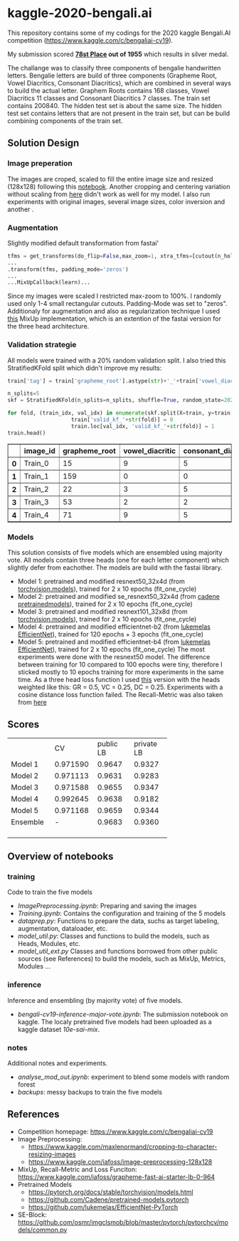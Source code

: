 # kaggle-2020-bengali.ai

This repository contains some of my codings for the 2020 kaggle Bengali.AI competition (https://www.kaggle.com/c/bengaliai-cv19).

My submission scored **[78st Place](https://www.kaggle.com/c/bengaliai-cv19/leaderboard) out of 1955** which results in silver medal.

The challange was to classify three components of bengalie handwritten letters. Bengalie letters are build of three components (Grapheme Root, Vowel Diacritics, Consonant Diacritics), which are combined in several ways to build the actual letter. Graphem Roots contains 168 classes, Vowel Diacritics 11 classes and Consonant Diacritics 7 classes.
The train set contains 200840. The hidden test set is about the same size. The hidden test set contains letters that are not present in the train set, but can be build combining components of the train set.

## Solution Design

### Image preperation
The images are croped, scaled to fill the entire image size and resized (128x128) following this [notebook](https://www.kaggle.com/maxlenormand/cropping-to-character-resizing-images). Another cropping and centering variation without scaling from [here](https://www.kaggle.com/iafoss/image-preprocessing-128x128) didn't work as well for my model. I also run experiments with original images, several image sizes, color inversion and another .   

### Augmentation
Slightly modified default transformation from fastai'
```python
tfms = get_transforms(do_flip=False,max_zoom=1, xtra_tfms=[cutout(n_holes=(1,4), length=(16, 16), p=.5)])
...
.transform(tfms, padding_mode='zeros')
...
...MixUpCallback(learn)...
```
Since my images were scaled I restricted max-zoom to 100%. I randomly used only 1-4 small rectangular cutouts. Padding-Mode was set to "zeros".
Additionaly for augmentation and also as regularization technique I used [this](https://www.kaggle.com/iafoss/grapheme-fast-ai-starter-lb-0-964#MixUp) MixUp implementation, which is an extention of the fastai version for the three head architecture. 

### Validation strategie
All models were trained with a 20% random validation split.
I also tried this StratifiedKFold split which didn't improve my results:
```python
train['tag'] = train['grapheme_root'].astype(str)+'_'+train['vowel_diacritic'].astype(str)+'_'+train['consonant_diacritic'].astype(str)

n_splits=5
skf = StratifiedKFold(n_splits=n_splits, shuffle=True, random_state=2020)

for fold, (train_idx, val_idx) in enumerate(skf.split(X=train, y=train['tag'].values)):
                    train['valid_kf_'+str(fold)] = 0
                    train.loc[val_idx, 'valid_kf_'+str(fold)] = 1
train.head()
```
<table border="1" class="dataframe">
  <thead>
    <tr style="text-align: right;">
      <th></th>
      <th>image_id</th>
      <th>grapheme_root</th>
      <th>vowel_diacritic</th>
      <th>consonant_diacritic</th>
      <th>tag</th>
      <th>valid_kf_0</th>
      <th>valid_kf_1</th>
      <th>valid_kf_2</th>
      <th>valid_kf_3</th>
      <th>valid_kf_4</th>
    </tr>
  </thead>
  <tbody>
    <tr>
      <th>0</th>
      <td>Train_0</td>
      <td>15</td>
      <td>9</td>
      <td>5</td>
      <td>15_9_5</td>
      <td>0</td>
      <td>0</td>
      <td>1</td>
      <td>0</td>
      <td>0</td>
    </tr>
    <tr>
      <th>1</th>
      <td>Train_1</td>
      <td>159</td>
      <td>0</td>
      <td>0</td>
      <td>159_0_0</td>
      <td>0</td>
      <td>0</td>
      <td>0</td>
      <td>0</td>
      <td>1</td>
    </tr>
    <tr>
      <th>2</th>
      <td>Train_2</td>
      <td>22</td>
      <td>3</td>
      <td>5</td>
      <td>22_3_5</td>
      <td>0</td>
      <td>0</td>
      <td>0</td>
      <td>1</td>
      <td>0</td>
    </tr>
    <tr>
      <th>3</th>
      <td>Train_3</td>
      <td>53</td>
      <td>2</td>
      <td>2</td>
      <td>53_2_2</td>
      <td>0</td>
      <td>0</td>
      <td>0</td>
      <td>0</td>
      <td>1</td>
    </tr>
    <tr>
      <th>4</th>
      <td>Train_4</td>
      <td>71</td>
      <td>9</td>
      <td>5</td>
      <td>71_9_5</td>
      <td>1</td>
      <td>0</td>
      <td>0</td>
      <td>0</td>
      <td>0</td>
    </tr>
  </tbody>
</table>


### Models
This solution consists of five models which are ensembled using majority vote. All models contain three heads (one for each letter component) which slightly defer from eachother. The models are build with the fastai library.
- Model 1: pretrained and modified resnext50_32x4d (from [torchvision.models](https://pytorch.org/docs/stable/torchvision/models.html)), trained for 2 x 10 epochs (fit_one_cycle)
- Model 2: pretrained and modified se_resnext50_32x4d (from [cadene pretrainedmodels](https://github.com/Cadene/pretrained-models.pytorch)), trained for 2 x 10 epochs (fit_one_cycle)
- Model 3: pretrained and modified resnext101_32x8d (from [torchvision.models](https://pytorch.org/docs/stable/torchvision/models.html)), trained for 2 x 10 epochs (fit_one_cycle)
- Model 4: pretrained and modified efficientnet-b2 (from [lukemelas EfficientNet](https://github.com/lukemelas/EfficientNet-PyTorch)), trained for 120 epochs + 3 epochs (fit_one_cycle)
- Model 5: pretrained and modified efficientnet-b4 (from [lukemelas EfficientNet](https://github.com/lukemelas/EfficientNet-PyTorch)), trained for 2 x 10 epochs (fit_one_cycle)
The most experiments were done with the resnext50 model. The difference between training for 10 compared to 100 epochs were tiny, therefore I sticked mostly to 10 epochs training for more experiments in the same time.
As a three head loss function I used [this](https://www.kaggle.com/iafoss/grapheme-fast-ai-starter-lb-0-964#Loss) version with the heads weighted like this: GR = 0.5, VC = 0.25, DC = 0.25. Experiments with a cosine distance loss function failed.
The Recall-Metric was also taken from [here](https://www.kaggle.com/iafoss/grapheme-fast-ai-starter-lb-0-964)

## Scores
<table border=0 cellpadding=0 cellspacing=0 width=269 style='border-collapse:
 collapse;table-layout:fixed;width:269pt'>
 <col width=74 style='mso-width-source:userset;mso-width-alt:3157;width:74pt'>
 <col width=65 span=3 style='width:65pt'>
 <tr height=15 style='height:15.0pt'>
  <td height=15 class=xl65 width=74 style='height:15.0pt;width:74pt'>&nbsp;</td>
  <td class=xl65 width=65 style='border-left:none;width:65pt'>CV</td>
  <td class=xl65 width=65 style='border-left:none;width:65pt'>public LB</td>
  <td class=xl65 width=65 style='border-left:none;width:65pt'>private LB</td>
 </tr>
 <tr height=15 style='height:15.0pt'>
  <td height=15 class=xl66 style='height:15.0pt;border-top:none'>Model 1</td>
  <td class=xl67 style='border-top:none;border-left:none'>0.971590</td>
  <td class=xl67 style='border-top:none;border-left:none'><span>0.9647</span></td>
  <td class=xl67 style='border-top:none;border-left:none'><span>0.9327</span></td>
 </tr>
 <tr height=15 style='height:15.0pt'>
  <td height=15 class=xl66 style='height:15.0pt;border-top:none'>Model 2</td>
  <td class=xl67 style='border-top:none;border-left:none'>0.971113</td>
  <td class=xl67 style='border-top:none;border-left:none'><span>0.9631</span></td>
  <td class=xl67 style='border-top:none;border-left:none'><span>0.9283</span></td>
 </tr>
 <tr height=15 style='height:15.0pt'>
  <td height=15 class=xl66 style='height:15.0pt;border-top:none'>Model 3</td>
  <td class=xl67 style='border-top:none;border-left:none'>0.971588</td>
  <td class=xl67 style='border-top:none;border-left:none'><span>0.9655</span></td>
  <td class=xl68 style='border-top:none;border-left:none'><span>0.9347</span></td>
 </tr>
 <tr height=15 style='height:15.0pt'>
  <td height=15 class=xl66 style='height:15.0pt;border-top:none'>Model 4</td>
  <td class=xl68 style='border-top:none;border-left:none'>0.992645</td>
  <td class=xl67 style='border-top:none;border-left:none'><span>0.9638</span></td>
  <td class=xl67 style='border-top:none;border-left:none'><span>0.9182</span></td>
 </tr>
 <tr height=16 style='height:16.0pt'>
  <td height=16 class=xl69 style='height:16.0pt;border-top:none'>Model 5</td>
  <td class=xl70 style='border-top:none;border-left:none'>0.971168</td>
  <td class=xl74 style='border-top:none;border-left:none'><span>0.9659</span></td>
  <td class=xl70 style='border-top:none;border-left:none'><span>0.9344</span></td>
 </tr>
 <tr height=17 style='height:17.0pt'>
  <td height=17 class=xl71 style='height:17.0pt'>Ensemble</td>
  <td class=xl72 style='border-left:none'>-</td>
  <td class=xl73 style='border-left:none'><span>0.9683</span></td>
  <td class=xl73 style='border-left:none'><span>0.9360</span></td>
 </tr>
 <tr height=16 style='height:16.0pt'>
  <td height=16 colspan=4 style='height:16.0pt;mso-ignore:colspan'></td>
 </tr>
</table>


## Overview of notebooks
### training
Code to train the five models
- *ImagePreprocessing.ipynb*: Preparing and saving the images
- *Training.ipynb*: Contains the configuration and training of the 5 models
- *dataprep.py*: Functions to prepare the data, suchs as target labeling, augmentation, dataloader, etc.
- *model_util.py*: Classes and functions to build the models, such as Heads, Modules, etc.
- *model_util_ext.py* Classes and functions borrowed from other public sources (see References) to build the models, such as MixUp, Metrics, Modules ...

### inference
Inference and ensembling (by majority vote) of five models. 
- *bengali-cv19-inference-major-vote.ipynb*: The submission notebook on kaggle. The localy pretrained five models had been uploaded as a kaggle dataset *10e-sai-mix*.

### notes
Additional notes and experiments.
- *analyse_mod_out.ipynb*: experiment to blend some models with random forest
- *backups*: messy backups to train the five models


## References
- Competition homepage: https://www.kaggle.com/c/bengaliai-cv19
- Image Preprocessing: 
  - https://www.kaggle.com/maxlenormand/cropping-to-character-resizing-images
  - https://www.kaggle.com/iafoss/image-preprocessing-128x128
- MixUp, Recall-Metric and Loss Funciton: https://www.kaggle.com/iafoss/grapheme-fast-ai-starter-lb-0-964
- Pretrained Models
  - https://pytorch.org/docs/stable/torchvision/models.html
  - https://github.com/Cadene/pretrained-models.pytorch
  - https://github.com/lukemelas/EfficientNet-PyTorch
- SE-Block: https://github.com/osmr/imgclsmob/blob/master/pytorch/pytorchcv/models/common.py
